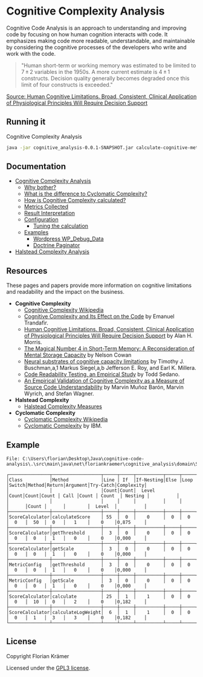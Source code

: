 # Cognitive Complexity Analysis

Cognitive Code Analysis is an approach to understanding and improving code by focusing on how human cognition interacts with code. It emphasizes making code more readable, understandable, and maintainable by considering the cognitive processes of the developers who write and work with the code.

> "Human short-term or working memory was estimated to be limited to 7 ± 2 variables in the 1950s. A more current estimate is 4 ± 1 constructs. Decision quality generally becomes degraded once this limit of four constructs is exceeded."

[Source: Human Cognitive Limitations. Broad, Consistent, Clinical Application of Physiological Principles Will Require Decision Support](https://www.ncbi.nlm.nih.gov/pmc/articles/PMC5822395/)

## Running it

Cognitive Complexity Analysis

```bash
java -jar cognitive_analysis-0.0.1-SNAPSHOT.jar calculate-cognitive-metrics ".\\src\\main\\java\\"
```

## Documentation

* [Cognitive Complexity Analysis](./docs/Cognitive-Complexity-Analysis.md#cognitive-complexity-analysis)
    * [Why bother?](./docs/Cognitive-Complexity-Analysis.md#why-bother)
    * [What is the difference to Cyclomatic Complexity?](./docs/Cognitive-Complexity-Analysis.md#what-is-the-difference-to-cyclomatic-complexity)
    * [How is Cognitive Complexity calculated?](./docs/Cognitive-Complexity-Analysis.md#how-is-cognitive-complexity-calculated)
    * [Metrics Collected](./docs/Cognitive-Complexity-Analysis.md#metrics-collected)
    * [Result Interpretation](./docs/Cognitive-Complexity-Analysis.md#result-interpretation)
    * [Configuration](./docs/Configuration.md#configuration)
        * [Tuning the calculation](./docs/Configuration.md#tuning-the-calculation)
    * [Examples](#examples)
        * [Wordpress WP_Debug_Data](#wordpress-wp_debug_data)
        * [Doctrine Paginator](#doctrine-paginator)
* [Halstead Complexity Analysis](./docs/Halstead-Complexity-Analysis.md)

## Resources

These pages and papers provide more information on cognitive limitations and readability and the impact on the business.

* **Cognitive Complexity**
  * [Cognitive Complexity Wikipedia](https://en.wikipedia.org/wiki/Cognitive_complexity)
  * [Cognitive Complexity and Its Effect on the Code](https://www.baeldung.com/java-cognitive-complexity) by Emanuel Trandafir.
  * [Human Cognitive Limitations. Broad, Consistent, Clinical Application of Physiological Principles Will Require Decision Support](https://www.ncbi.nlm.nih.gov/pmc/articles/PMC5822395/) by Alan H. Morris.
  * [The Magical Number 4 in Short-Term Memory: A Reconsideration of Mental Storage Capacity](https://www.researchgate.net/publication/11830840_The_Magical_Number_4_in_Short-Term_Memory_A_Reconsideration_of_Mental_Storage_Capacity) by Nelson Cowan
  * [Neural substrates of cognitive capacity limitations](https://www.ncbi.nlm.nih.gov/pmc/articles/PMC3131328/) by Timothy J. Buschman,a,1 Markus Siegel,a,b Jefferson E. Roy, and Earl K. Millera.
  * [Code Readability Testing, an Empirical Study](https://www.researchgate.net/publication/299412540_Code_Readability_Testing_an_Empirical_Study) by Todd Sedano.
  * [An Empirical Validation of Cognitive Complexity as a Measure of Source Code Understandability](https://arxiv.org/pdf/2007.12520) by Marvin Muñoz Barón, Marvin Wyrich, and Stefan Wagner.
* **Halstead Complexity**
  * [Halstead Complexity Measures](https://en.wikipedia.org/wiki/Halstead_complexity_measures)
* **Cyclomatic Complexity**
  * [Cyclomatic Complexity Wikipedia](https://en.wikipedia.org/wiki/Cyclomatic_complexity) 
  * [Cyclomatic Complexity](https://www.ibm.com/docs/en/raa/6.1?topic=metrics-cyclomatic-complexity) by IBM.

## Example

```text
File: C:\Users\florian\Desktop\Java\cognitive-code-analysis\.\src\main\java\net\floriankraemer\cognitive_analysis\domain\ScoreCalculator.java

┌───────────────┬──────────────────┬─────┬─────┬──────────┬─────┬─────┬──────┬──────┬──────┬────────┬─────────┬──────────┐
│Class          │Method            │Line │ If  │If-Nesting│Else │Loop │Switch│Method│Return│Argument│Try-Catch│Complexity│
│               │                  │Count│Count│  Level   │Count│Count│Count │ Call │Count │ Count  │ Nesting │          │
│               │                  │     │     │          │     │     │      │Count │      │        │  Level  │          │
├───────────────┼──────────────────┼─────┼─────┼──────────┼─────┼─────┼──────┼──────┼──────┼────────┼─────────┼──────────┤
│ScoreCalculator│calculateScore    │ 55  │  0  │    0     │  0  │  0  │  0   │  50  │  0   │   1    │    0    │0,875     │
├───────────────┼──────────────────┼─────┼─────┼──────────┼─────┼─────┼──────┼──────┼──────┼────────┼─────────┼──────────┤
│ScoreCalculator│getThreshold      │  3  │  0  │    0     │  0  │  0  │  0   │  0   │  1   │   0    │    0    │0,000     │
├───────────────┼──────────────────┼─────┼─────┼──────────┼─────┼─────┼──────┼──────┼──────┼────────┼─────────┼──────────┤
│ScoreCalculator│getScale          │  3  │  0  │    0     │  0  │  0  │  0   │  0   │  1   │   0    │    0    │0,000     │
├───────────────┼──────────────────┼─────┼─────┼──────────┼─────┼─────┼──────┼──────┼──────┼────────┼─────────┼──────────┤
│MetricConfig   │getThreshold      │  3  │  0  │    0     │  0  │  0  │  0   │  0   │  1   │   0    │    0    │0,000     │
├───────────────┼──────────────────┼─────┼─────┼──────────┼─────┼─────┼──────┼──────┼──────┼────────┼─────────┼──────────┤
│MetricConfig   │getScale          │  3  │  0  │    0     │  0  │  0  │  0   │  0   │  1   │   0    │    0    │0,000     │
├───────────────┼──────────────────┼─────┼─────┼──────────┼─────┼─────┼──────┼──────┼──────┼────────┼─────────┼──────────┤
│ScoreCalculator│calculate         │ 25  │  1  │    1     │  0  │  0  │  0   │  10  │  0   │   2    │    0    │0,182     │
├───────────────┼──────────────────┼─────┼─────┼──────────┼─────┼─────┼──────┼──────┼──────┼────────┼─────────┼──────────┤
│ScoreCalculator│calculateLogWeight│  6  │  1  │    1     │  0  │  0  │  0   │  1   │  3   │   3    │    0    │0,182     │
└───────────────┴──────────────────┴─────┴─────┴──────────┴─────┴─────┴──────┴──────┴──────┴────────┴─────────┴──────────┘
```

## License

Copyright Florian Krämer

Licensed under the [GPL3 license](LICENSE).

